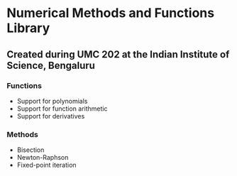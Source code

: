 # Numerical Methods and Functions Library

## Created during UMC 202 at the Indian Institute of Science, Bengaluru

### Functions
- Support for polynomials
- Support for function arithmetic
- Support for derivatives

### Methods
- Bisection
- Newton-Raphson
- Fixed-point iteration
